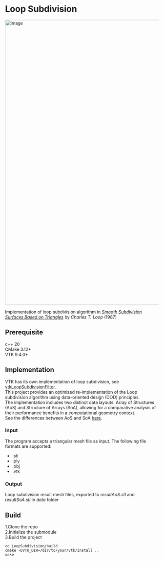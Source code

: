 # Loop Subdivision

<img width="2029" height="935" alt="image" src="https://github.com/user-attachments/assets/40bf3a05-7736-451a-968e-06b010ce2e46" />

Implementation of loop subdivision algorithm in
*[Smooth Subdivision Surfaces Based on Triangles](https://www.microsoft.com/en-us/research/wp-content/uploads/2016/02/thesis-10.pdf)*
by *Charles T. Loop* (1987)

## Prerequisite
c++ 20  
CMake 3.12+  
VTK 9.4.0+  

## Implementation

VTK has its own implementation of loop subdivision,
see [vtkLoopSubdivisionFilter](https://vtk.org/doc/nightly/html/classvtkLoopSubdivisionFilter.html).  
This project provides an optimized re-implementation of the Loop subdivision algorithm using data-oriented design (DOD)
principles.  
The implementation includes two distinct data layouts: Array of Structures (AoS) and Structure of Arrays (SoA), allowing
for a comparative analysis of their performance benefits in a computational geometry context.  
See the differences between AoS and SoA [here](https://en.wikipedia.org/wiki/AoS_and_SoA).

### Input

The program accepts a triangular mesh file as input. The following file formats are supported:

- .stl
- .ply
- .obj
- .vtk

### Output

Loop subdivision result mesh files, exported to *resultAoS.stl* and *resultSoA.stl* in *data* folder

## Build

1.Clone the repo  
2.Initialize the submodule  
3.Build the project

```
cd LoopSubdivision/build
cmake -DVTK_DIR=/dir/to/your/vtk/install ..
make
```
